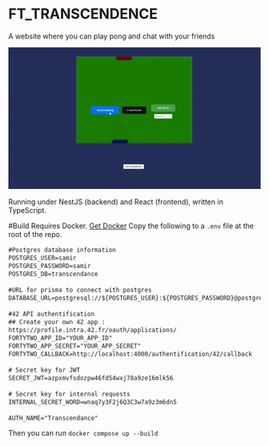 # FT_TRANSCENDENCE

A website where you can play pong and chat with your friends

![](https://github.com/dbelpaum/ft_transcendence/blob/master/demo%20transcendence.gif)


Running under NestJS (backend) and React (frontend), written in TypeScript.

#Build
Requires Docker. [Get Docker](Https://Docs.Docker.Com/Get-Docker/)
Copy the following to a `.env` file at the root of the repo.
```
#Postgres database information
POSTGRES_USER=samir
POSTGRES_PASSWORD=samir
POSTGRES_DB=transcendance

#URL for prisma to connect with postgres
DATABASE_URL=postgresql://${POSTGRES_USER}:${POSTGRES_PASSWORD}@postgres:5432

#42 API authentification
## Create your own 42 app : https://profile.intra.42.fr/oauth/applications/
FORTYTWO_APP_ID="YOUR_APP_ID"
FORTYTWO_APP_SECRET="YOUR_APP_SECRET"
FORTYTWO_CALLBACK=http://localhost:4000/authentification/42/callback

# Secret key for JWT
SECRET_JWT=azpxmvfsdozpw46fd54wxj78a9ze16mlk56

# Secret key for internal requests
INTERNAL_SECRET_WORD=wnaq7y3F2j6Q3C3w7a9z3m6dn5

AUTH_NAME="Transcendance"
```

Then you can run `docker compose up --build`
